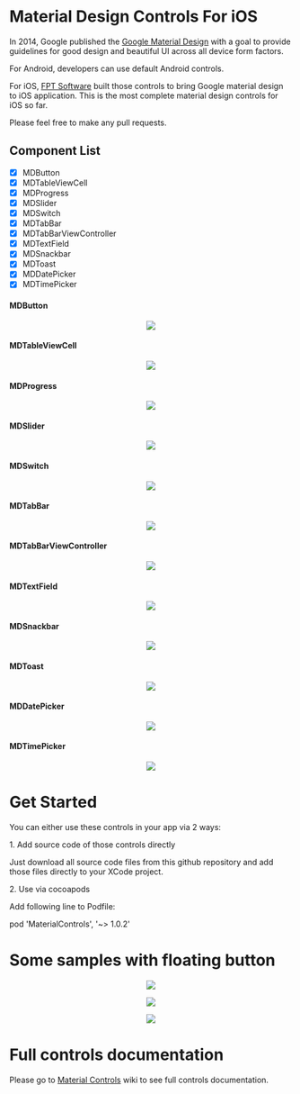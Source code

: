# Material Design Controls For iOS

In 2014, Google published the [Google Material Design](http://www.google.com/design/spec/material-design/introduction.html) with a goal to provide guidelines for good design and beautiful UI across all device form factors.

For Android, developers can use default Android controls.

For iOS, [FPT Software](http://www.fpt-software.com/) built those controls to bring Google material design to iOS application. This is the most complete material design controls for iOS so far.

Please feel free to make any pull requests.

Component List
-----
- [x] MDButton
- [x] MDTableViewCell
- [x] MDProgress
- [x] MDSlider
- [x] MDSwitch
- [x] MDTabBar
- [x] MDTabBarViewController
- [x] MDTextField
- [x] MDSnackbar
- [x] MDToast
- [x] MDDatePicker
- [x] MDTimePicker

#### MDButton
<p align="center">
<img style="-webkit-user-select: none;" src="https://dl.dropboxusercontent.com/u/80802400/MaterialDesign/MDButton.gif">
</p>

#### MDTableViewCell
<p align="center">
<img style="-webkit-user-select: none;" src="https://dl.dropboxusercontent.com/u/80802400/MaterialDesign/MDTableViewCell.gif">
</p>

#### MDProgress
<p align="center">
<img style="-webkit-user-select: none;" src="https://dl.dropboxusercontent.com/u/80802400/MaterialDesign/MDProgress.gif">
</p>

#### MDSlider
<p align="center">
<img style="-webkit-user-select: none;" src="https://dl.dropboxusercontent.com/u/80802400/MaterialDesign/MDSlider.gif">
</p>

#### MDSwitch
<p align="center">
<img style="-webkit-user-select: none;" src="https://dl.dropboxusercontent.com/u/80802400/MaterialDesign/MDSwitch.gif">
</p>

#### MDTabBar
<p align="center">
<img style="-webkit-user-select: none;" src="https://dl.dropboxusercontent.com/u/80802400/MaterialDesign/MDTabBar.gif">
</p>

#### MDTabBarViewController
<p align="center">
<img style="-webkit-user-select: none;" src="https://dl.dropboxusercontent.com/u/80802400/MaterialDesign/MDTabBarViewController.gif">
</p>

#### MDTextField
<p align="center">
<img style="-webkit-user-select: none;" src="https://dl.dropboxusercontent.com/u/80802400/MaterialDesign/MDTextField_v2.gif">
</p>

#### MDSnackbar
<p align="center">
<img style="-webkit-user-select: none;" src="https://dl.dropboxusercontent.com/u/80802400/MaterialDesign/MDSnackbar.gif">
</p>

#### MDToast
<p align="center">
<img style="-webkit-user-select: none;" src="https://dl.dropboxusercontent.com/u/80802400/MaterialDesign/MDToast.gif">
</p>

#### MDDatePicker
<p align="center">
<img style="-webkit-user-select: none;" src="https://dl.dropboxusercontent.com/u/80802400/MaterialDesign/MDDatePicker.gif">
</p>

#### MDTimePicker
<p align="center">
<img style="-webkit-user-select: none;" src="https://dl.dropboxusercontent.com/u/80802400/MaterialDesign/MDTimePicker.gif">
</p>


# Get Started
You can either use these controls in your app via 2 ways:
<p>1. Add source code of those controls directly</p>
<p>   Just download all source code files from this github repository and add those files directly to your XCode project.</p>

<p>2. Use via cocoapods</p>
<p>   Add following line to Podfile:</p>
<p>     pod 'MaterialControls', '~> 1.0.2'</p>

# Some samples with floating button
<p align="center">
<img style="-webkit-user-select: none;" src="https://dl.dropboxusercontent.com/u/80802400/MaterialDesign/MDSamples_Flinging.gif">
</p>
<p align="center">
<img style="-webkit-user-select: none;" src="https://dl.dropboxusercontent.com/u/80802400/MaterialDesign/MDSamples_Sheet.gif">
</p>
<p align="center">
<img style="-webkit-user-select: none;" src="https://dl.dropboxusercontent.com/u/80802400/MaterialDesign/MDSamples_Toolbar.gif">
</p>

# Full controls documentation
Please go to [Material Controls](https://github.com/fpt-software/Material-Controls-For-iOS/wiki) wiki to see full controls documentation.
